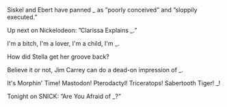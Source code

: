Siskel and Ebert have panned _ as ”poorly conceived” and ”sloppily executed.”

Up next on Nickelodeon: ”Clarissa Explains _.”

I'm a bitch, I'm a lover, I'm a child, I'm _.

How did Stella get her groove back?

Believe it or not, Jim Carrey can do a dead-on impression of _.

It's Morphin' Time! Mastodon! Pterodactyl! Triceratops! Sabertooth Tiger! _!

Tonight on SNICK: ”Are You Afraid of _?”